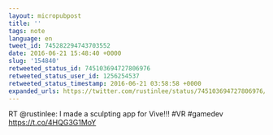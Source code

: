```yaml
---
layout: micropubpost
title: ''
tags: note
language: en
tweet_id: 745282294743703552
date: 2016-06-21 15:48:40 +0000
slug: '154840'
retweeted_status_id: 745103694727806976
retweeted_status_user_id: 1256254537
retweeted_status_timestamp: 2016-06-21 03:58:58 +0000
expanded_urls: https://twitter.com/rustinlee/status/745103694727806976/video/1,https://twitter.com/rustinlee/status/745103694727806976/video/1
---
```

RT @rustinlee: I made a sculpting app for Vive!!! #VR #gamedev https://t.co/4HQG3G1MoY
